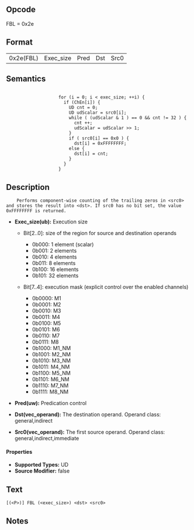 <!---======================= begin_copyright_notice ============================

Copyright (C) 2020-2022 Intel Corporation

SPDX-License-Identifier: MIT

============================= end_copyright_notice ==========================-->

## Opcode

  FBL = 0x2e

## Format

| | | | | |
| --- | --- | --- | --- | --- |
| 0x2e(FBL) | Exec_size | Pred | Dst | Src0 |


## Semantics


```

                    for (i = 0; i < exec_size; ++i) {
                      if (ChEn[i]) {
                        UD cnt = 0;
                        UD udScalar = src0[i];
                        while ( (udScalar & 1 ) == 0 && cnt != 32 ) {
                          cnt ++;
                          udScalar = udScalar >> 1;
                        }
                        if ( src0[i] == 0x0 ) {
                          dst[i] = 0xFFFFFFFF;
                        else {
                          dst[i] = cnt;
                        }
                      }
                    }
```

## Description





```
    Performs component-wise counting of the trailing zeros in <src0> and stores the result into <dst>. If src0 has no bit set, the value 0xFFFFFFFF is returned.
```


- **Exec_size(ub):** Execution size

  - Bit[2..0]: size of the region for source and destination operands

    - 0b000:  1 element (scalar)
    - 0b001:  2 elements
    - 0b010:  4 elements
    - 0b011:  8 elements
    - 0b100:  16 elements
    - 0b101:  32 elements
  - Bit[7..4]: execution mask (explicit control over the enabled channels)

    - 0b0000:  M1
    - 0b0001:  M2
    - 0b0010:  M3
    - 0b0011:  M4
    - 0b0100:  M5
    - 0b0101:  M6
    - 0b0110:  M7
    - 0b0111:  M8
    - 0b1000:  M1_NM
    - 0b1001:  M2_NM
    - 0b1010:  M3_NM
    - 0b1011:  M4_NM
    - 0b1100:  M5_NM
    - 0b1101:  M6_NM
    - 0b1110:  M7_NM
    - 0b1111:  M8_NM

- **Pred(uw):** Predication control


- **Dst(vec_operand):** The destination operand. Operand class: general,indirect


- **Src0(vec_operand):** The first source operand. Operand class: general,indirect,immediate


#### Properties
- **Supported Types:** UD
- **Source Modifier:** false




## Text
```
[(<P>)] FBL (<exec_size>) <dst> <src0>
```

## Notes





